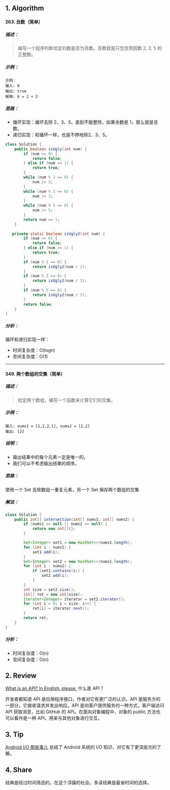 ## 1. Algorithm

#### 263. 丑数（简单）

##### 描述：

> 编写一个程序判断给定的数是否为丑数。丑数就是只包含质因数 2, 3, 5 的正整数。

##### 示例：

```
示例：
输入: 6
输出: true
解释: 6 = 2 × 3
```

##### 思路：

- 循环实现：循环去除 2、3、5，直到不能整除，如果余数是 1，那么就是丑数。
- 递归实现：和循环一样，也是不停地除2、3、5。

```java
class Solution {
    public boolean isUgly(int num) {
        if (num <= 0) {
            return false;
        } else if (num == 1) {
            return true;
        }
        while (num % 2 == 0) {
            num /= 2;
        }
        while (num % 3 == 0) {
            num /= 3;
        }
        while (num % 5 == 0) {
            num /= 5;
        }
        return num == 1;
    }
  
   private static boolean isUgly2(int num) {
        if (num <= 0) {
            return false;
        } else if (num == 1) {
            return true;
        }
        if (num % 2 == 0) {
            return isUgly2(num / 2);
        }
        if (num % 3 == 0) {
            return isUgly2(num / 3);
        }
        if (num % 5 == 0) {
            return isUgly2(num / 5);
        }
        return false;
    }
}
```

##### 分析：

循环和递归实现一样：

- 时间复杂度：O(logn)
- 空间复杂度：O(1)

-----

#### 349.  两个数组的交集（简单）

##### 描述：

> 给定两个数组，编写一个函数来计算它们的交集。

##### 示例：

```
输入: nums1 = [1,2,2,1], nums2 = [2,2]
输出: [2]
```

##### 说明：

- 输出结果中的每个元素一定是唯一的。
- 我们可以不考虑输出结果的顺序。

##### 思路：

使用一个 Set 去除数组一重复元素，另一个 Set 保存两个数组的交集

##### 解法：

```java
class Solution {
    public int[] intersection(int[] nums1, int[] nums2) {
        if (nums1 == null || nums2 == null) {
            return new int[]{};
        }

        Set<Integer> set1 = new HashSet<>(nums1.length);
        for (int i : nums1) {
            set1.add(i);
        }
        Set<Integer> set2 = new HashSet<>(nums1.length);
        for (int i : nums2) {
            if (set1.contains(i)) {
                set2.add(i);
            }
        }
        int size = set2.size();
        int[] ret = new int[size];
        Iterator<Integer> iterator = set2.iterator();
        for (int i = 0; i < size; i++) {
            ret[i] = iterator.next();
        }
        return ret;
    }
}
```

##### 分析：

- 时间复杂度：O(n)
- 空间复杂度：O(n)

## 2. Review

[What is an API? In English, please.](https://medium.com/free-code-camp/what-is-an-api-in-english-please-b880a3214a82) 什么是 API？

开发者都知道 API 是应用程序接口，作者对它有更广泛的认识。API 是服务方的一部分，它接收请求并发出响应。API 是向客户提供服务的一种方式，客户端访问 API 获取消息，比如 GitHub 的 API。在面向对象编程中，对象的 public 方法也可以看作是一种 API，用来与其他对象进行交互。

## 3. Tip

[Android I/O 那些事儿](https://www.jianshu.com/p/43af9c156674) 总结了 Android 系统的 I/O 知识，对它有了更深层次的了解。

## 4. Share

经典是经过时间筛选的，在这个浮躁的社会，多读经典是最省时间的选择。